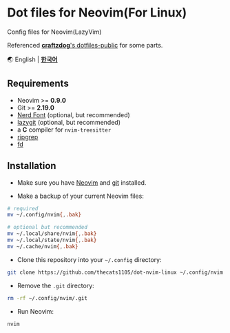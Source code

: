 # Dot files for Neovim(For Linux)

Config files for Neovim(LazyVim)

Referenced [**craftzdog**'s dotfiles-public](https://github.com/craftzdog/dotfiles-public) for some parts.

🌏
English |
[**한국어**](https://github.com/thecats1105/dot-nvim-linux/blob/main/README.md)

## Requirements

- Neovim >= **0.9.0**
- Git >= **2.19.0**
- [Nerd Font](https://www.nerdfonts.com/) (optional, but recommended)
- [lazygit](https://github.com/jesseduffield/lazygit) (optional, but recommended)
- a **C** compiler for `nvim-treesitter`
- [ripgrep](https://github.com/BurntSushi/ripgrep)
- [fd](https://github.com/sharkdp/fd)

## Installation

- Make sure you have [Neovim](https://neovim.io/) and [git](https://git-scm.com/) installed.

- Make a backup of your current Neovim files:

```bash
# required
mv ~/.config/nvim{,.bak}

# optional but recommended
mv ~/.local/share/nvim{,.bak}
mv ~/.local/state/nvim{,.bak}
mv ~/.cache/nvim{,.bak}
```

- Clone this repository into your `~/.config` directory:

```bash
git clone https://github.com/thecats1105/dot-nvim-linux ~/.config/nvim
```

- Remove the `.git` directory:

```bash
rm -rf ~/.config/nvim/.git
```

- Run Neovim:

```bash
nvim
```

